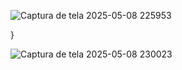 ![Captura de tela 2025-05-08 225953](https://github.com/user-attachments/assets/872f29e2-d5ac-4593-b0c5-d1d33e19b657)

<div style={ 
 div {
 width: 100%;
  height:32px;
  }>}
  <div> <p></p></div>
</div>

![Captura de tela 2025-05-08 230023](https://github.com/user-attachments/assets/cfeadfd9-9ddb-4642-b807-423861a5fc36)

